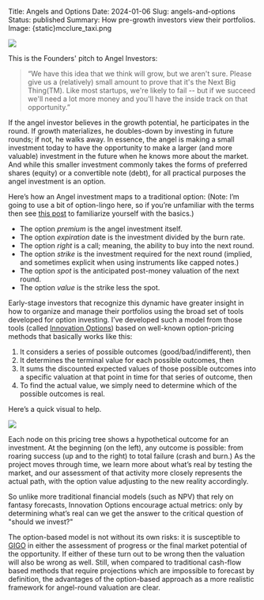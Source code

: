 Title: Angels and Options
Date: 2024-01-06
Slug: angels-and-options
Status: published
Summary: How pre-growth investors view their portfolios.
Image: {static}mcclure_taxi.png


![]({static}mcclure_taxi.png)

This is the Founders' pitch to Angel Investors:

>“We have this idea that we think will grow, but we aren't sure.  Please give us a (relatively) small amount to prove that it's the Next Big Thing(TM).  Like most startups, we're likely to fail -- but if we succeed we'll need a lot more money and you'll have the inside track on that opportunity.”

If the angel investor believes in the growth potential, he participates in the round.   If growth materializes, he doubles-down by investing in future rounds; if not, he walks away. In essence, the angel is making a small investment today to have the opportunity to make a larger (and more valuable) investment in the future when he knows more about the market.  And while this smaller investment commonly takes the forms of preferred shares (equity) or a convertible note (debt), for all practical purposes the angel investment is an option.

Here’s how an Angel investment maps to a traditional option: (Note: I’m going to use a bit of option-lingo here, so if you’re unfamiliar with the terms then see [this post](options-explained) to familiarize yourself with the basics.)

*   The option *premium* is the angel investment itself.
*   The option *expiration* date is the investment divided by the burn rate.
*   The option *right* is a call; meaning, the ability to buy into the next round.
*   The option *strike* is the investment required for the next round (implied, and sometimes explicit when using instruments like capped notes.)
*   The option *spot* is the anticipated post-money valuation of the next round.
*   The option *value* is the strike less the spot.


Early-stage investors that recognize this dynamic have greater insight in how to organize and manage their portfolios using the broad set of tools developed for option investing.  I’ve developed such a model from those tools (called [Innovation Options](measuring-learning)) based on well-known option-pricing methods that basically works like this:

1.  It considers a series of possible outcomes (good/bad/indifferent), then
2.  It determines the terminal value for each possible outcomes, then
3.  It sums the discounted expected values of those possible outcomes into a specific valuation at that point in time for that series of outcome, then
4.  To find the actual value, we simply need to determine which of the possible outcomes is real.

Here’s a quick visual to help.

![]({static}moving_tree.gif)

Each node on this pricing tree shows a hypothetical outcome for an investment. At the beginning (on the left), any outcome is possible: from roaring success (up and to the right) to total failure (crash and burn.) As the project moves through time, we learn more about what’s real by testing the market, and our assessment of that activity more closely represents the actual path, with the option value adjusting to the new reality accordingly.

So unlike more traditional financial models (such as NPV) that rely on fantasy forecasts, Innovation Options encourage actual metrics: only by determining what’s real can we get the answer to the critical question of "should we invest?"

The option-based model is not without its own risks: it is susceptible to [GIGO](https://en.wikipedia.org/wiki/Garbage_in,_garbage_out) in either the assessment of progress or the final market potential of the opportunity. If either of these turn out to be wrong then the valuation will also be wrong as well. Still, when compared to traditional cash-flow based methods that require projections which are impossible to forecast by definition, the advantages of the option-based approach as a more realistic framework for angel-round valuation are clear.